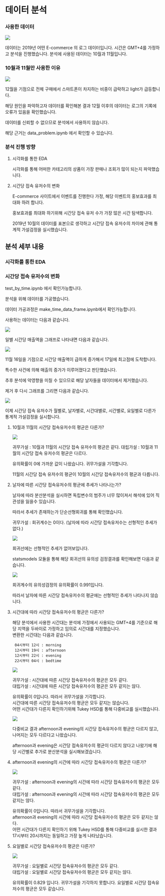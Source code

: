 # 데이터 분석

### 사용한 데이터
![](https://s3.us-west-2.amazonaws.com/secure.notion-static.com/d46b92d4-cfde-48b0-b675-d087252806f0/Untitled.png?X-Amz-Algorithm=AWS4-HMAC-SHA256&X-Amz-Content-Sha256=UNSIGNED-PAYLOAD&X-Amz-Credential=AKIAT73L2G45EIPT3X45%2F20220531%2Fus-west-2%2Fs3%2Faws4_request&X-Amz-Date=20220531T025510Z&X-Amz-Expires=86400&X-Amz-Signature=d28dc8f25c1d7d44fc29c8f6909288e8ac07c2ba414e0a108d8f31b075fde488&X-Amz-SignedHeaders=host&response-content-disposition=filename%20%3D%22Untitled.png%22&x-id=GetObject)

데이터는 2019년 어떤 E-commerce 의 로그 데이터입니다.
시간은 GMT+4를 가정하고 분석을 진행했습니다.
분석에 사용된 데이터는 10월과 11월입니다.

### 10월과 11월만 사용한 이유
![](./images/purchase_ratio_by_category.png)

12월을 기점으로 전체 구매에서 스마트폰이 차지하는 비중이 급락하고 light가 급등합니다.

해당 원인을 파악하고자 데이터를 확인해본 결과 12월 이후의 데이터는 로그의 기록에 오류가 있음을 확인했습니다.

데이터를 신뢰할 수 없으므로 분석에서 사용하지 않습니다.

해당 근거는 data_problem.ipynb 에서 확인할 수 있습니다.

### 분석 진행 방향  

1. 시각화를 통한 EDA 

    시각화를 통해 어떠한 카테고리의 상품이 가장 판매나 조회가 많이 되는지 파악했습니다.

2. 시간당 접속 유저수의 변화  

    E-commerce 사이트에서 이벤트를 진행한다 가정, 해당 이벤트의 홍보효과를 최대화 하려 합니다.

    홍보효과를 최대화 하기위해 시간당 접속 유저 수가 가장 많은 시간 탐색합니다.

    2019년 10월의 데이터를 표본으로 생각하고 시간당 접속 유저수의 차이에 관해 통계적 가설검정을 실시했습니다.  


## 분석 세부 내용  

### 시각화를 통한 EDA


### 시간당 접속 유저수의 변화  
test_by_time.ipynb 에서 확인가능합니다.

분석을 위해 데이터를 가공했습니다.

데이터 가공과정은 make_time_data_frame.ipynb에서 확인가능합니다.

사용하는 데이터는 다음과 같습니다.

![](./images/time_data.png)    

일별 시간당 매출액을 그래프로 나타내면 다음과 같습니다.

![](./images/purchase_by_time.png)

11월 16일을 기점으로 시간당 매출액이 급하게 증가해서 17일에 최고점에 도착합니다.

특수한 사건에 의해 매출의 증가가 이루어졌다고 판단했습니다. 

추후 분석에 악영향을 미칠 수 있으므로 해당 날자들을 데이터에서 제거했습니다.

제거 후 다시 그래프를 그리면 다음과 같습니다.

![](./images/purchase_by_time_without_outlier.png)

이제 시간당 접속 유저수가 월별로, 날자별로, 시간대별로, 시간별로, 요일별로 다른가 통계적 가설검정을 실시합니다.

1. 10월과 11월의 시간당 접속유저수의 평균은 다른가?

    ![](./images/month_no_of_total_user.PNG)    

    귀무가설 : 10월과 11월의 시간당 접속 유저수의 평균은 같다.
    대립가설 : 10월과 11월의 시간당 접속 유저수의 평균은 다르다.

    유의확률이 0에 가까운 값이 나왔습니다. 귀무가설을 기각합니다.

    11월의 시간당 접속 유저수의 평균이 10월의 시간당 접속유저수의 평균과 다릅니다.

2. 날자에 따른 시간당 접속유저수의 평균에 추세가 나타나는가?

    날자에 따라 분산분석을 실시하면 독립변수의 범주가 너무 많이져서 해석에 있어 직관성을 잃을수 있습니다. 

    따라서 추세가 존재하는가 단순선형회귀를 통해 확인했습니다.

    귀무가설 : 회귀계수는 0이다. (날자에 따라 시간당 접속유저수는 선형적인 추세가 없다.)

    ![](./images/day_no_of_total_user.png)

    회귀선에는 선형적인 추세가 없어보입니다.

    statsmodels 모듈을 통해 해당 회귀선의 유의성 검정결과를 확인해보면 다음과 같습니다.

    ![](./images/regression_result.PNG)    

    회귀계수의 유의성검정의 유의확률이 0.991입니다.

    따라서 날자에 따른 시간당 접속유저수의 평균에는 선형적인 추세가 나타나지 않습니다.

3. 시간대에 따라 시간당 접속유저수의 평균은 다른가?  

    해당 분석에서 사용한 시간대는 분석에 가정에서 사용되는 GMT+4를 기준으로 해당 지역을 두바이로 가정하고 임의로 시간대를 지정했습니다.  
    변환한 시간대는 다음과 같습니다.  

        04시부터 12시 : morning
        12시부터 19시 : afternoon
        12시부터 22시 : evening
        22시부터 04시 : bedtime
    ![](./images/time_category_no_of_total_user.PNG)

    귀무가설 : 시간대에 따른 시간당 접속유저수의 평균은 모두 같다.  
    대립가설 : 시간대에 따른 시간당 접속유저수의 평균은 모두 같지는 않다.  

    유의확률이 0입니다. 따라서 귀무가설을 기각합니다.  
    시간대에 따른 시간당 접속유저수의 평균은 모두 같지는 않습니다.  
    어떤 시간대가 다른지 확인하기위해 Tukey HSD를 통해 다중비교를 실시했습니다.  
    
    ![](./images/time_category_Tukey_HSD.PNG)

    다중비교 결과 afternoon과 evening의 시간당 접속유저수의 평균은 다르지 않고, 나머지는 모두 다르다고 나왔습니다. 

    afternoon과 evening은 시간당 접속유저수의 평균이 다르지 않다고 나왔기에 해당 시간별로 추가로 분산분석을 실시해보겠습니다.

4. afternoon과 evening의 시간에 따라 시간당 접속유저수의 평균은 다른가?

    ![](./images/hour_no_of_total_user.PNG)

    귀무가설 : afternoon과 evening의 시간에 따라 시간당 접속유저수의 평균은 모두 같다.  
    대립가설 : afternoon과 evening의 시간에 따라 시간당 접속유저수의 평균은 모두 같지는 않다.

    유의확률이 0입니다. 따라서 귀무가설을 기각합니다.    
    afternoon과 evening의 시간에 따라 시간당 접속유저수의 평균은 모두 같지는 않다.  
    어떤 시간대가 다른지 확인하기 위해 Tukey HSD를 통해 다중비교를 실시한 결과 17시부터 20시까지는 동일하고 가장 높게 나타났습니다.  

 5. 요일별로 시간당 접속유저수의 평균은 다른가?

    ![](./images/weekday_no_of_total_user.PNG)

    귀무가설 : 요일별로 시간당 접속유저수의 평균은 모두 같다.  
    대립가설 : 요일별로 시간당 접속유저수의 평균은 모두 같지는 않다.

    유의확률이 0.829 입니다. 귀무가설을 기각하지 못합니다.
    요일별로 시간당 접속유저수의 평균은 모두 같습니다.    
